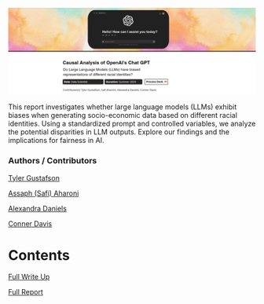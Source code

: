 ![Image Description](https://github.com/Tyler-Gustafson/Examining_biases_in_LLMs_causal_analysis/blob/main/01_background/title_page.jpg?raw=true)

This report investigates whether large language models (LLMs) exhibit biases when generating socio-economic data based on different racial identities. Using a standardized prompt and controlled variables, we analyze the potential disparities in LLM outputs. Explore our findings and the implications for fairness in AI.

### Authors / Contributors
<a href="https://www.linkedin.com/in/tylergustafson/" target="_blank">Tyler Gustafson</a>

<a href="https://www.linkedin.com/in/assaph-aharoni/" target="_blank">Assaph (Safi) Aharoni</a>

<a href="https://www.ischool.berkeley.edu/people/alexandra-daniels" target="_blank">Alexandra Daniels</a>

<a href="https://www.linkedin.com/in/connerdavis/" target="_blank">Conner Davis</a>

# Contents

[Full Write Up](https://www.tylerjaygustafson.com/research-bias-in-llms)

[Full Report](https://github.com/Tyler-Gustafson/Examining_biases_in_LLMs_causal_analysis/blob/main/Final_Research_Report_Caual_Analysis_of_Biases_in_LLMs.pdf)






